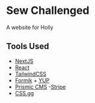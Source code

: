 # Sew Challenged

A website for Holly

## Tools Used

- [NextJS](https://nextjs.org/)
- [React](https://reactjs.org/)
- [TailwindCSS](https://tailwindcss.com/)
- [Formik](https://jaredpalmer.com/formik/) + [YUP](https://github.com/jquense/yup)
- [Prismic CMS](https://prismic.io/) -[Stripe](https://stripe.com)
- [CSS.gg](https://css.gg/)
